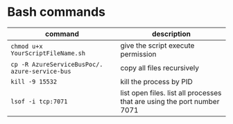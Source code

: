 # Bash commands

command | description
-- | --
`chmod u+x YourScriptFileName.sh` | give the script execute permission
`cp -R AzureServiceBusPoc/. azure-service-bus` | copy all files recursively
`kill -9 15532` | kill the process by PID
`lsof -i tcp:7071` | list open files. list all processes that are using the port number 7071
